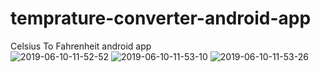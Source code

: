 # temprature-converter-android-app
Celsius To Fahrenheit android app   
![2019-06-10-11-52-52](https://user-images.githubusercontent.com/47993441/59188474-08b61d80-8b78-11e9-9041-4184397d4c80.png)
![2019-06-10-11-53-10](https://user-images.githubusercontent.com/47993441/59188475-094eb400-8b78-11e9-8e8f-c6994390767b.png)
![2019-06-10-11-53-26](https://user-images.githubusercontent.com/47993441/59188477-094eb400-8b78-11e9-9b43-96c648fbd771.png)
